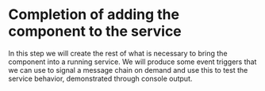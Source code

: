 # Completion of adding the component to the service

In this step we will create the rest of what is necessary to bring the component into a running service.
We will produce some event triggers that we can use to signal a message chain on demand and use this to test the
service behavior, demonstrated through console output.


